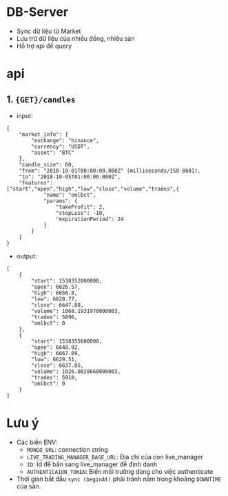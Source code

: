 # DB-Server
- Sync dữ liệu từ Market
- Lưu trữ dữ liệu của nhiều đồng, nhiều sàn
- Hỗ trợ api để query

# api 
## 1. `{GET}/candles`
- input:
```
{
    "market_info": {
        "exchange": "binance",
        "currency": "USDT",
        "asset": "BTC"
    },
    "candle_size": 60,
    "from": "2018-10-01T00:00:00.000Z" (milliseconds/ISO 8601),
    "to": "2018-10-05T01:00:00.000Z",
    "features": ["start","open","high","low","close","volume","trades",{
        	"name": "omlbct",
        	"params": {
        		"takeProfit": 2,
        		"stopLoss": -10,
        		"expirationPeriod": 24
        	}
        }
    ]
}
```
- output: 
```
[
    {
        "start": 1538352000000,
        "open": 6626.57,
        "high": 6656.8,
        "low": 6620.77,
        "close": 6647.88,
        "volume": 1068.1931970000003,
        "trades": 5896,
        "omlbct": 0
    },
    {
        "start": 1538355600000,
        "open": 6648.92,
        "high": 6667.09,
        "low": 6629.51,
        "close": 6637.85,
        "volume": 1026.0028660000003,
        "trades": 5910,
        "omlbct": 0
    }
]
```
# Lưu ý
- Các biến ENV:
    - `MONGO_URL`: connection string
    - `LIVE_TRADING_MANAGER_BASE_URL`: Địa chỉ của con live_manager
    - `ID`: Id để bắn sang live_manager để định danh
    - `AUTHENTICAION_TOKEN`: Biến môi trường dùng cho việc authenticate
- Thời gian bắt đầu `sync (beginAt)` phải tránh nằm trong khoảng `DOWNTIME` của sàn.